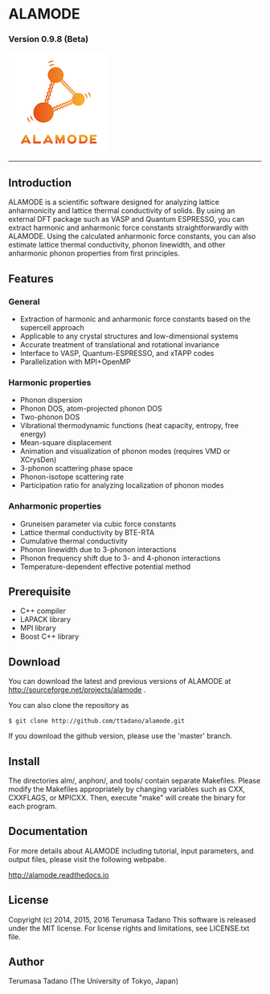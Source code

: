 # ALAMODE 
### Version 0.9.8 (Beta)
![alt ALAMODE](./docs/img/alamode.png)

- - -

## Introduction 

ALAMODE is a scientific software designed for analyzing lattice anharmonicity
and  lattice thermal conductivity of solids. By using an external DFT package
such as  VASP and Quantum ESPRESSO, you can extract harmonic and anharmonic
force constants  straightforwardly with ALAMODE. Using the calculated anharmonic
force constants, you can also estimate lattice thermal conductivity, phonon
linewidth, and other anharmonic phonon properties from first principles.

## Features


### General
* Extraction of harmonic and anharmonic force constants based on the supercell approach
* Applicable to any crystal structures and low-dimensional systems
* Accurate treatment of translational and rotational invariance
* Interface to VASP, Quantum-ESPRESSO, and xTAPP codes
* Parallelization with MPI+OpenMP

### Harmonic properties

* Phonon dispersion
* Phonon DOS, atom-projected phonon DOS
* Two-phonon DOS
* Vibrational thermodynamic functions (heat capacity, entropy, free energy)
* Mean-square displacement
* Animation and visualization of phonon modes (requires VMD or XCrysDen)
* 3-phonon scattering phase space
* Phonon-isotope scattering rate
* Participation ratio for analyzing localization of phonon modes


### Anharmonic properties
* Gruneisen parameter via cubic force constants
* Lattice thermal conductivity by BTE-RTA
* Cumulative thermal conductivity
* Phonon linewidth due to 3-phonon interactions
* Phonon frequency shift due to 3- and 4-phonon interactions
* Temperature-dependent effective potential method

## Prerequisite
* C++ compiler
* LAPACK library
* MPI library
* Boost C++ library

## Download

You can download the latest and previous versions of ALAMODE 
at http://sourceforge.net/projects/alamode .

You can also clone the repository as

```
$ git clone http://github.com/ttadano/alamode.git
```

If you download the github version, please use the 'master' branch.

## Install
The directories alm/, anphon/, and tools/ contain separate Makefiles.
Please modify the Makefiles appropriately by changing variables such as 
CXX, CXXFLAGS, or MPICXX. Then, execute "make" will create the binary for
each program.


## Documentation
For more details about ALAMODE including tutorial, input parameters, and 
output files, please visit the following webpabe.

http://alamode.readthedocs.io


## License
Copyright (c) 2014, 2015, 2016 Terumasa Tadano
This software is released under the MIT license. 
For license rights and limitations, see LICENSE.txt file.

## Author
Terumasa Tadano (The University of Tokyo, Japan)
